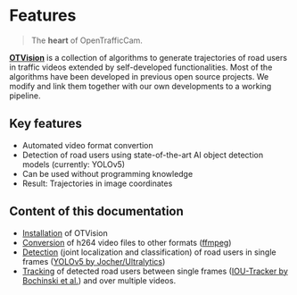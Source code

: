 # Features

> The **heart** of OpenTrafficCam.

[**OTVision**](https://github.com/OpenTrafficCam/OTVision) is a collection of algorithms to generate trajectories of road users in traffic videos extended by self-developed functionalities. Most of the algorithms have been developed in previous open source projects. We modify and link them together with our own developments to a working pipeline.

## Key features

* Automated video format convertion
* Detection of road users using state-of-the-art AI object detection models (currently: YOLOv5)
* Can be used without programming knowledge
* Result: Trajectories in image coordinates

## Content of this documentation

* [Installation](gettingstarted/installation) of OTVision
* [Conversion](usage/convert) of h264 video files to other formats ([ffmpeg](https://ffmpeg.org/))
* [Detection](usage/detect) (joint localization and classification) of road users in single frames ([YOLOv5 by Jocher/Ultralytics](https://github.com/ultralytics/yolov5))
* [Tracking](usage/track) of detected road users between single frames ([IOU-Tracker by Bochinski et al.](https://github.com/bochinski/iou-tracker)) and over multiple videos.
